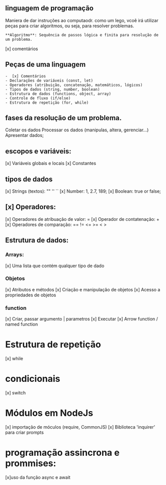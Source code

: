 ## linguagem de programação

Maniera de dar instruções ao computaodr.
como um lego, vcoê irá utilizar peças para criar algoritmos, ou seja, para resolver problemas.

    **Algoritmo**: Sequência de passos lógica e finita para resolução de um problema.

[x] comentários


## Peças de uma linguagem

    -  [x] Comentários
    - Declarações de variáveis (const, let)
    - Operadores (atribuição, concatenação, matemáticos, lógicos)
    - Tipos de dados (string, number, boolean)
    - Estrutura de dados (functions, object, array)
    - Controle de fluxo (if/else)
    - Estrutura de repetição (for, while)

## fases da resolução de um problema.
 
  Coletar os dados
  Processar os dados (manipulas, altera, gerenciar...)
  Apresentar dados;

## escopos e variáveis:

   [x] Variáveis globais e locais
   [x] Constantes

    
## tipos de dados

   [x] Strings (textos): ""  ''  ``
   [x] Number: 1, 2.7, 189;
   [x] Boolean: true or false;

## [x] Operadores:

   [x] Operadores de atribuação de valor: =
   [x] Operador de contatenação: +
   [x] Operadores de comparação: == != <= >=  < >

## Estrutura de dados:

### Arrays:

   [x] Uma lista que contém qualquer tipo de dado

### Objetos

   [x] Atributos e métodos
   [x] Criação e manipulação de objetos
   [x] Acesso a propriedades de objetos

### function

   [x] Criar, passar argumento | parametros
   [x] Executar
   [x] Arrow function / named function

# Estrutura de repetição

   [x] while

# condicionais

   [x] switch

# Módulos em NodeJs

   [x] importação de móculos (require, CommonJS)
   [x] Biblioteca 'inquirer' para criar prompts


# programação assincrona e prommises:

   [x]uso da função async e await